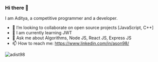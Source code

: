 ### Hi there 👋

<!--
**adist98/adist98** is a ✨ _special_ ✨ repository because its `README.md` (this file) appears on your GitHub profile.

Here are some ideas to get you started:

- 🔭 I’m currently working on ...
- 🌱 I’m currently learning ...
- 👯 I’m looking to collaborate on ...
- 🤔 I’m looking for help with ...
- 💬 Ask me about ...
- 📫 How to reach me: ...
- 😄 Pronouns: ...
- ⚡ Fun fact: ...
-->
I am Aditya, a competitive programmer and a developer.

- 👯 I’m looking to collaborate on open source projects [JavaScript, C++]
- 🌱 I am currently learning JWT
- 💬 Ask me about Algorithms, Node JS, React JS, Express JS
- 📫 How to reach me: https://www.linkedin.com/in/ason98/


<img src="https://komarev.com/ghpvc/?username=adist98&label=Profile Views&color=blue&style=plastic" alt="adist98" />
